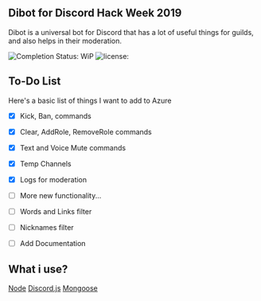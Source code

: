 
## Dibot for Discord Hack Week 2019
Dibot is a universal bot for Discord that has a lot of useful things for guilds, and also helps in their moderation.

![Completion Status: WiP](https://img.shields.io/badge/Completion%20Status-Work%20in%20Progress-critical.svg)  ![license: ](https://img.shields.io/github/license/Mirazex/Dibot.svg)

## To-Do List

Here's a basic list of things I want to add to Azure

- [x] Kick, Ban, commands
- [x] Clear, AddRole, RemoveRole commands
- [x] Text and Voice Mute commands
- [x] Temp Channels
- [x] Logs for moderation
- [ ] More new functionality...

- [ ] Words and Links filter
- [ ] Nicknames filter

- [ ] Add Documentation


## What i use?
[Node](https://nodejs.org/)
[Discord.js](https://discord.js.org/)
[Mongoose](https://mongoosejs.com/)
